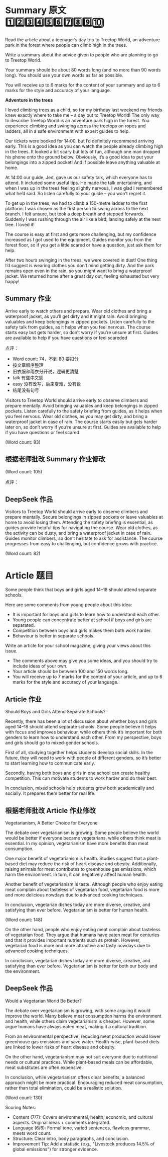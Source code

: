 # Summary 原文 1️⃣2️⃣3️⃣4️⃣5️⃣6️⃣7️⃣8️⃣9️⃣🔟
Read the article about a teenager’s day trip to Treetop World, an adventure park in the forest where people can climb high in the trees.

Write a summary about the advice given to people who are planning to go to Treetop World.

Your summary should be about 80 words long (and no more than 90 words long). You should use your own words as far as possible.

You will receive up to 6 marks for the content of your summary and up to 6 marks for the style and accuracy of your language.

**Adventure in the trees**

I loved climbing trees as a child, so for my birthday last weekend my friends knew exactly where to take me – a day out to Treetop World! The only way to describe Treetop World is an adventure park high in the forest. You experience climbing and swinging across the treetops on ropes and ladders, all in a safe environment with expert guides to help.

Our tickets were booked for 14:00, but I’d definitely recommend arriving early. This is a good idea as you can watch the people already climbing high in the trees. It looked a bit scary but lots of fun, although one man dropped his phone onto the ground below. Obviously, it’s a good idea to put your belongings into a zipped pocket! And if possible leave anything valuable at home.

At 14:00 our guide, Jed, gave us our safety talk, which everyone has to attend. It included some useful tips. He made the talk entertaining, and when I was up in the trees feeling slightly nervous, I was glad I remembered what he’d said. So listen carefully to your guide – you won’t regret it.

To get up in the trees, we had to climb a 150-metre ladder to the first platform. I was chosen as the first person to swing across to the next branch. I felt unsure, but took a deep breath and stepped forwards. Suddenly I was rushing through the air like a bird, landing safely at the next tree. I loved it!

The course is easy at first and gets more challenging, but my confidence increased as I got used to the equipment. Guides monitor you from the forest floor, so if you get a little scared or have a question, just ask them for help.

After two hours swinging in the trees, we were covered in dust! One thing I’d suggest is wearing clothes you don’t mind getting dirty. And the park remains open even in the rain, so you might want to bring a waterproof jacket. We returned home after a great day out, feeling exhausted but very happy!

## Summary 作业
Arrive early to watch others and prepare. Wear old clothes and bring a waterproof jacket, as you’ll get dirty and it might rain. Avoid bringing valuables and keep belongings in zipped pockets. Listen carefully to the safety talk from guides, as it helps when you feel nervous. The course starts easy but gets harder, so don’t worry if you’re unsure at first. Guides are available to help if you have questions or feel scareded

点评：
- Word count: 74，不到 80 要扣分
- 按文章顺序整理
- 旧衣服和雨衣分开说，逻辑更清楚
- talk 有些中文感
- easy 没有改写，后来变难，没有说
- 结尾没有句号

Visitors to Treetop World should arrive early to observe climbers and prepare mentally. Avoid bringing valuables and keep belongings in zipped pockets. Listen carefully to the safety briefing from guides, as it helps when you feel nervous. Wear old clothes, as you may get dirty, and bring a waterproof jacket in case of rain.  The course starts easily but gets harder later on, so don’t worry if you’re unsure at first. Guides are available to help if you have questions or feel scared.

(Word count: 83)

## 根据老师批改 Summary 作业修改

(Word count: 105)

点评：

## DeepSeek 作品
Visitors to Treetop World should arrive early to observe climbers and prepare mentally. Secure belongings in zipped pockets or leave valuables at home to avoid losing them. Attending the safety briefing is essential, as guides provide helpful tips for navigating the course. Wear old clothes, as the activity can be dusty, and bring a waterproof jacket in case of rain. Guides monitor climbers, so don’t hesitate to ask for assistance. The course progresses from easy to challenging, but confidence grows with practice.

(Word count: 82)

# Article 题目
Some people think that boys and girls aged 14–18 should attend separate schools.

Here are some comments from young people about this idea:
- It is important for boys and girls to learn how to understand each other.
- Young people can concentrate better at school if boys and girls are separated.
- Competition between boys and girls makes them both work harder.
- Behaviour is better in separate schools.

Write an article for your school magazine, giving your views about this issue.
- The comments above may give you some ideas, and you should try to include ideas of your own.
- Your article should be between 100 and 150 words long.
- You will receive up to 7 marks for the content of your article, and up to 6 marks for the style and accuracy of your language.

## Article 作业
Should Boys and Girls Attend Separate Schools?

Recently, there has been a lot of discussion about whether boys and girls aged 14–18 should attend separate schools. Some people believe it helps with focus and improves behaviour, while others think it’s important for both genders to learn how to understand each other. From my perspective, boys and girls should go to mixed-gender schools. 

First of all, studying together helps students develop social skills. In the future, they will need to work with people of different genders, so it’s better to start learning how to communicate early.

Secondly, having both boys and girls in one school can create healthy competition. This can motivate students to work harder and do their best.

In conclusion, mixed schools help students grow both academically and socially. It prepares them better for real life.

## 根据老师批改 Article 作业修改
Vegetarianism, A Better Choice for Everyone

The debate over vegetarianism is growing. Some people believe the world would be better if everyone became vegetarians, while others think meat is essential. In my opinion,
vegetarianism have more benefits than meat consumption.

One major benefit of vegetarianism is health. Studies suggest that a plant-based diet may reduce the risk of heart disease and obesity. Additionally, raising animals for meat contributes to greenhouse gas emissions, which harm the environment. In turn, it can negatively affect human health.

Another benefit of vegetarianism is taste. Although people who enjoy eating meat complain about tasteless of vegetarian food, vegetarian food is more and more delicious nowdays due to advanced cooking techniques.

In conclusion, vegetarian dishes today are more diverse, creative, and satisfying than ever before. Vegetarianism is better for human health.

(Word count: 148)

On the other hand, people who enjoy eating meat complain about tasteless of vegetarian food. They argue that humans have eaten meat for centuries and that it provides important nutrients such as protein. However, vegetarian food is more and more attractive and tasty nowdays due to advanced cooking techniques.

In conclusion, vegetarian dishes today are more diverse, creative, and satisfying than ever before. Vegetarianism is better for both our body and the environment.

## DeepSeek 作品
Would a Vegetarian World Be Better?

The debate over vegetarianism is growing, with some arguing it would improve the world. Many believe meat consumption harms the environment and health, while others claim vegetarianism is cheaper. However, some argue humans have always eaten meat, making it a cultural tradition.

From an environmental perspective, reducing meat production would lower greenhouse gas emissions and save water. Health-wise, plant-based diets are linked to lower risks of heart disease and obesity.

On the other hand, vegetarianism may not suit everyone due to nutritional needs or cultural practices. While plant-based meals can be affordable, meat substitutes are often expensive.

In conclusion, while vegetarianism offers clear benefits, a balanced approach might be more practical. Encouraging reduced meat consumption, rather than total elimination, could be a realistic solution.

(Word count: 130)

Scoring Notes:
- Content (7/7): Covers environmental, health, economic, and cultural aspects. Original ideas + comments integrated.
- Language (6/6): Formal tone, varied sentences, flawless grammar, meets word count.
- Structure: Clear intro, body paragraphs, and conclusion.
- Improvement Tip: Add a statistic (e.g., "Livestock produces 14.5% of global emissions") for stronger evidence.
